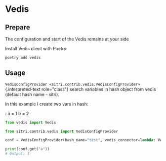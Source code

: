 # Vedis

## Prepare

The configuration and start of the Vedis remains at your side

Install Vedis client with Poetry:

``` sh
poetry add vedis
```

## Usage

`VedisConfigProvider <sitri.contrib.vedis.VedisConfigProvider>`{.interpreted-text
role="class"} search variables in hash object from vedis (default hash
name - sitri).

In this example I create two vars in hash:

:   a = 1 b = 2

``` python
from vedis import Vedis

from sitri.contrib.vedis import VedisConfigProvider

conf = VedisConfigProvider(hash_name="test", vedis_connector=lambda: Vedis(":mem:"))

print(conf.get("a"))
# Output: 1
```
